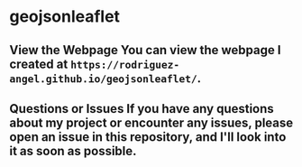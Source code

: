 # geojsonleaflet

## View the Webpage You can view the webpage I created at `https://rodriguez-angel.github.io/geojsonleaflet/`.

## Questions or Issues If you have any questions about my project or encounter any issues, please open an issue in this repository, and I'll look into it as soon as possible. 

